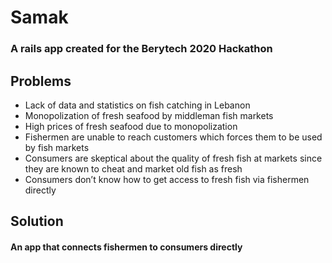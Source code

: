 # Samak
### A rails app created for the Berytech 2020 Hackathon

## Problems

- Lack of data and statistics on fish catching in Lebanon
- Monopolization of fresh seafood by middleman fish markets
- High prices of fresh seafood due to monopolization
- Fishermen are unable to reach customers which forces them to be used by fish markets
- Consumers are skeptical about the quality of fresh fish at markets since they are known to cheat and market old fish as fresh
- Consumers don’t know how to get access to fresh fish via fishermen directly

## Solution

#### An app that connects fishermen to consumers directly
